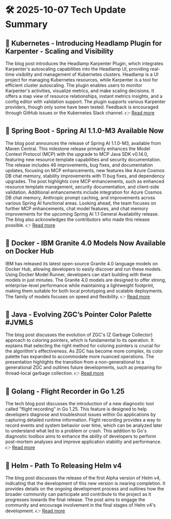 # 🛠️ 2025-10-07 Tech Update Summary

## 🔹 Kubernetes - Introducing Headlamp Plugin for Karpenter - Scaling and Visibility
The blog post introduces the Headlamp Karpenter Plugin, which integrates Karpenter's autoscaling capabilities into the Headlamp UI, providing real-time visibility and management of Kubernetes clusters. Headlamp is a UI project for managing Kubernetes resources, while Karpenter is a tool for efficient cluster autoscaling. The plugin enables users to monitor Karpenter's activities, visualize metrics, and make scaling decisions. It offers a map view of resource relationships, instant metrics insights, and a config editor with validation support. The plugin supports various Karpenter providers, though only some have been tested. Feedback is encouraged through GitHub issues or the Kubernetes Slack channel.
👉 [Read more](https://kubernetes.io/blog/2025/10/06/introducing-headlamp-plugin-for-karpenter/)

## 🔹 Spring Boot - Spring AI 1.1.0-M3 Available Now
The blog post announces the release of Spring AI 1.1.0-M3, available from Maven Central. This milestone release primarily enhances the Model Context Protocol (MCP) with the upgrade to MCP Java SDK v0.14.0, featuring new resource template capabilities and security documentation. The release includes 46 improvements, bug fixes, and documentation updates, focusing on MCP enhancements, new features like Azure Cosmos DB chat memory, stability improvements with 11 bug fixes, and dependency upgrades. The post highlights core MCP enhancements, such as enhanced resource template management, security documentation, and client-side validation. Additional enhancements include integration for Azure Cosmos DB chat memory, Anthropic prompt caching, and improvements across various Spring AI functional areas. Looking ahead, the team focuses on further MCP enhancements, chat model features, and chat memory improvements for the upcoming Spring AI 1.1 General Availability release. The blog also acknowledges the contributors who made this release possible.
👉 [Read more](https://spring.io/blog/2025/10/06/spring-ai-1-1-0-M3-available-now)

## 🔹 Docker - IBM Granite 4.0 Models Now Available on Docker Hub
IBM has released its latest open-source Granite 4.0 language models on Docker Hub, allowing developers to easily discover and run these models. Using Docker Model Runner, developers can start building with these models in just minutes. The Granite 4.0 models are designed to offer strong, enterprise-level performance while maintaining a lightweight footprint, making them suitable for both local prototyping and scalable deployments. The family of models focuses on speed and flexibility.
👉 [Read more](https://www.docker.com/blog/ibm-granite-4-0-models-now-available-on-docker-hub/)

## 🔹 Java - Evolving ZGC’s Pointer Color Palette #JVMLS
The blog post discusses the evolution of ZGC's (Z Garbage Collector) approach to coloring pointers, which is fundamental to its operation. It explains that selecting the right method for coloring pointers is crucial for the algorithm's effectiveness. As ZGC has become more complex, its color palette has expanded to accommodate more nuanced operations. The presentation highlights the transition from a non-generational to a generational ZGC and outlines future developments, such as preparing for thread-local garbage collection.
👉 [Read more](https://inside.java/2025/10/06/jvmls-zgc-colored-pointers/)

## 🔹 Golang - Flight Recorder in Go 1.25
The tech blog post discusses the introduction of a new diagnostic tool called "flight recording" in Go 1.25. This feature is designed to help developers diagnose and troubleshoot issues within Go applications by capturing detailed runtime information. Flight recording provides a way to record events and system behavior over time, which can be analyzed later to understand what led to a problem or crash. This addition to Go's diagnostic toolbox aims to enhance the ability of developers to perform post-mortem analyses and improve application stability and performance.
👉 [Read more](https://go.dev/blog/flight-recorder)

## 🔹 Helm - Path To Releasing Helm v4
The blog post discusses the release of the first Alpha version of Helm v4, indicating that the development of this new version is nearing completion. It provides details on the ongoing development process and outlines how the broader community can participate and contribute to the project as it progresses towards the final release. The post aims to engage the community and encourage involvement in the final stages of Helm v4's development.
👉 [Read more](https://helm.sh/blog/path-to-helm-v4/)

